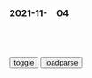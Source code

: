 ### 2021-11-　04

```note
```

<table id="tbc" style="white-space:pre-wrap">
</table>
<button onclick="toggleb()">toggle</button>
<button onclick="loadparse()">loadparse</button>
<br>
<!-- 🌸<br>🍅-　-🍑<hr>🍀 -->
<pre>
<textarea rows="30" cols="100" style="display: none" id="tar">

御前四宝：魔女前来刺杀皇上，秒掉了侍卫，皇上一出手震天撼地啊,影视,武侠片,好看视频
https://haokan.baidu.com/v?vid=13144359153747400088&sfrom=baidu-feed

皇上用侍卫的鞋搓丸子

2021/11/4 下午9:02:10

<p><font size="4"><b>
宋徽宗的书法远不及他儿子，贵族气十足，这才是真正的“帝王字”</b></font>
https://mbd.baidu.com/newspage/data/landingsuper?context=%7B%22nid%22%3A%22news_9303352406619875028%22%7D&n_type=-1&p_from=-1

https://pics1.baidu.com/feed/242dd42a2834349beccb3d335b4278c734d3beed.jpeg?token=c7ef88fc06c79ebfaffae14fc55d4621&.jpg

<font size="1" style="color:#DCDCDC"><b>2021/11/16 下午1:37:20</b></font>
<p><font size="4""><b>
武则天《金刚经》真迹现身，曾被秘藏700多年，价值可能会超百亿</b></font>
https://mbd.baidu.com/newspage/data/landingsuper?context=%7B%22nid%22%3A%22news_10113580562538108785%22%7D

https://pics6.baidu.com/feed/48540923dd54564e9d24b32e7c87ff8bd0584fc2.jpeg?token=9a6c5fb964bade6c95b55fb085fabd4e&.jpg

<font size="1" style="color:#DCDCDC"><b>2021/11/8 下午4:05:07</b></font>

王羲之死前留下一部“草书诀”，被米芾学到了精髓，仅存410个字
https://mbd.baidu.com/newspage/data/landingsuper?context=%7B%22nid%22%3A%22news_9773189535047000410%22%7D

https://pics6.baidu.com/feed/267f9e2f07082838afad9dab2ee5f6084d08f177.jpeg?token=a4db0059073728431eb193157abe974c&.jpg

2021/11/4 下午8:49:58

100年前的一幅“馆阁体”书法，这字美到了骨子里，不输欧颜柳赵
https://mbd.baidu.com/newspage/data/landingsuper?context=%7B%22nid%22%3A%22news_9394007337912700003%22%7D

https://pics0.baidu.com/feed/4afbfbedab64034ff9ab5e34c3be26380a551d20.jpeg?token=35ae33217740319c8a307070e7815470&.jpg

2021/11/4 下午8:50:23

男子发现上帝就在人类大脑中，突破人体防御就能看见《大脑越狱》_哔哩哔哩_bilibili
https://www.bilibili.com/video/av795929032/

人类或许可以因为宗教团结，而避免大部分的战争。

杰克冒着生命的危险，把图片数据传上网络。

弹幕：啊天蓬元帅！
弹幕：啊，我看见了老婆蕾姆。。。
弹幕：我看到如来佛了
弹幕：我看到了马克思

2021/11/4 下午5:19:54

悬疑科幻短片《大脑越狱》，用科学手段让你看见“上帝”
https://baijiahao.baidu.com/s?id=1664187014212137544&wfr=spider&for=pc

2021/11/4 下午5:12:46

大脑越狱_百度百科
https://baike.baidu.com/item/%E5%A4%A7%E8%84%91%E8%B6%8A%E7%8B%B1

这是一部只有20分钟、只有两个人的短片。但是！就是这两个人撑起了整整20分钟！

2021/11/4 下午5:12:37

男子研究发现，上帝其实在人类的大脑里，越狱大脑就能看见,影视,科幻片,好看视频
https://haokan.baidu.com/v?vid=8610897989718645835&sfrom=baidu-feed

2021/11/4 下午5:04:53

韩g选手推倒荷兰名将，力保队友夺冠！后者怒骂韩g选手是垃圾
https://baijiahao.baidu.com/s?id=1658677306462278059&wfr=spider&for=pc

2021/11/4 下午4:57:56

【乔治·索罗斯：一些投资和人生... - @全球视频精选Premium 的微博精选 - 微博国际站
https://overseas.weibo.com/detail/4699525190517622

2. 当然你的经历经验越多，开启其他的门也就更容易。
3. 仅理解世界还不够，还必须理解你自己，才能往前走。

6. 必须对自己的信念保持质疑的态度，与此同时又必须有某种信念。

8. 有些事是不能量化的，所以那些人在数字计算上做得很好，但忘记了现实。
9. 哲学本身不能帮你走很远，所以你必须要经历实践，这种哲学必须是自己形成的你对世界的看法。

2021/11/4 下午4:42:32

美机构m调公布一项结果，美g学者：zg人“过度自信”
https://mbd.baidu.com/newspage/data/landingsuper?context=%7B%22nid%22%3A%22news_9278659458566904115%22%7D

b度网友2af8e8e
你脑瓜子就这点容量，人家说一样发明只是嘲讽，你还较真有一样发明，十多亿人一百年没发明几样东西丢脸不丢脸

c菊南山3316
现在到处这种盲目的自信，快和印度有一拼，还经常嘲笑人家印度，真是乌鸦笑猪黑，现在的zg需要一面镜子。 古人云:以史为镜，可以知兴替，以人为镜可以明得失，以铜为镜可以正衣冠。当下的zg缺少魏征式的人物。

m辣美景食神
…不过我们不在乎，你叫不醒一个装睡的人！

2021/11/4 下午1:38:36

从没见过，小猫叼着自己的断腿向人类求助，哀求主人接好它，感人,搞笑,萌宠,好看视频
https://haokan.baidu.com/v?vid=10641954892448734532&sfrom=baidu-feed

https://f7.baidu.com/it/u=2905386738,2946547151&fm=222&app=108&f=JPEG&.jpg

2021/11/4 下午1:31:11

海鸥一口叼走男子的手机，不负重担又放回原地，却拍下珍贵的画面,社会,奇闻轶事,好看视频
https://haokan.baidu.com/v?vid=10662114575793245004&sfrom=baidu-feed

2021/11/4 下午1:27:14

大学生发明“半自行车”，每小时能跑20公里，现已申请专利,科学,科普,好看视频
https://haokan.baidu.com/v?vid=6558852655569272043&sfrom=baidu-feed

2021/11/4 下午1:25:19

“黑伞”居然是常务副市长！
https://mbd.baidu.com/newspage/data/landingsuper?context=%7B%22nid%22%3A%22news_9673484884354922933%22%7D

2021/11/4 下午1:25:29

打工3个月倒欠公司6万，“在缅北我的命不如一条狗”
https://mbd.baidu.com/newspage/data/landingsuper?context=%7B%22nid%22%3A%22news_8838181030057941886%22%7D

2021/11/4 上午10:48:49

“原油宝”投资者：超150万本金亏完，还需倒贴近280万
https://baijiahao.baidu.com/s?id=1664807351045898469

2021/11/4 上午10:53:40

投顾陪你读早报：z行原油宝巨亏，谁能想到0.01元抄底都能破产！
https://baijiahao.baidu.com/s?id=1664729803972368193

2021/11/4 上午10:54:58

95岁女院士鼓励女性打破“玻璃天花板”，以行动争取男女平等_腾讯新闻
https://new.qq.com/omn/20211104/20211104V02G7P00.html

2021/11/4 上午10:55:36

j旅：学员训练打靶太兴奋，将枪口对旁人扫射，宪兵直接出手击毙,影视,军旅片,好看视频
https://haokan.baidu.com/v?vid=4118265912255283925&sfrom=baidu-feed

他们这样跟送死没两样。

j人就是要不怕死

你的意思是这次根本是让他们送死？

z争哪有不死人的？

长官你放我回集z营吧，我不想干了。

送他们回家。

　cggbxxvb
这训练死亡率，不用日本人，训练就死得差不多了

特战先锋

2021/11/4 上午10:41:19

马斯克学曹植，台当局学马斯克，网友看到却忍不住吐槽……
https://mbd.baidu.com/newspage/data/landingsuper?context=%7B%22nid%22%3A%22news_8939828835606934344%22%7D

2021/11/4 上午10:34:00

这个成天拷问zg的问题，一问到自己身上，外g网m就急了
https://mbd.baidu.com/newspage/data/landingsuper?context=%7B%22nid%22%3A%22news_8908568272649454869%22%7D

2021/11/4 上午10:23:06

双标星座：从来对人不对事，面对相同问题居然有截然不同的态度_网易订阅
https://www.163.com/dy/article/DMHCMP8I05289I3T.html

潇公公
http://dingyue.ws.126.net/RikSYdNf0xIZobDL0iFz=dOFBxWj=SOZJICMUaOkZz3YR1531382622122.jpeg

2021/11/4 上午10:28:51

敢怒不敢言？z俄舰队横穿“日本咽喉”让日媒破防后，美j发声：我们没意见
https://baijiahao.baidu.com/s?id=1714648068470505562

2021/11/4 上午10:22:18



</textarea>
</pre>
<!-- 🍀<br>🍑-　-🍅<hr>🌸 -->

```tip
```

<script src="https://cdn.jsdelivr.net/npm/jquery@3.5.1/dist/jquery.min.js"></script>

<link rel="stylesheet" href="https://cdn.jsdelivr.net/gh/fancyapps/fancybox@3.5.7/dist/jquery.fancybox.min.css" />
<script src="https://cdn.jsdelivr.net/gh/fancyapps/fancybox@3.5.7/dist/jquery.fancybox.min.js"></script>

<script type="text/javascript">

var __urlRegex = /(\b(https?|ftp|file):\/\/[-A-Z0-9+&@#\/%?=~_|!:,.;]*[-A-Z0-9+&@#\/%=~_|])/ig;
var __imgRegex = /\.(?:jpe?g|gif|png)$/i;

loadparse();

function parseURL($string){

    var exp = __urlRegex;
    return $string.replace(exp,function(match){
            __imgRegex.lastIndex=0;
            if(__imgRegex.test(match)){
                return '<a data-fancybox="gallery" href="' + match.replace("/p=700", "")
                 + '"><img src="' + match.replace("/p=700", "/p=160x200")+'" width="64"></a>';
            }
            else{
                return '<a href="' + match + '" target="_blank">' + match + '</a>';
            }
        }
    );
}

function loadparse() {
  tbc.innerHTML = parseURL(tar.value);
}

function toggleb() {
  var x = document.getElementById("tar");
  if (x.style.display === "none") {
    x.style.display = "";
  } else {
    x.style.display = "none";
  }
}

</script>

